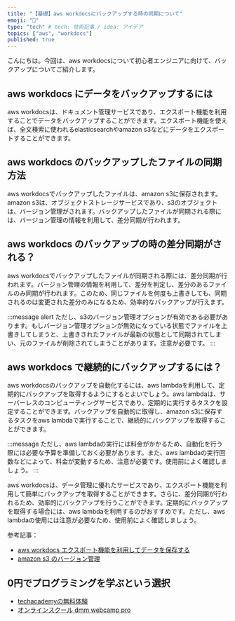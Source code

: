 ```yaml
---
title: "【基礎】aws workdocsにバックアップする時の同期について"
emoji: "💽"
type: "tech" # tech: 技術記事 / idea: アイデア
topics: ["aws", "workdocs"]
published: true
---
```


こんにちは。今回は、aws workdocsについて初心者エンジニアに向けて、バックアップについてご紹介します。

## aws workdocs にデータをバックアップするには

aws workdocsは、ドキュメント管理サービスであり、エクスポート機能を利用することでデータをバックアップすることができます。エクスポート機能を使えば、全文検索に使われるelasticsearchやamazon s3などにデータをエクスポートすることができます。

## aws workdocs のバックアップしたファイルの同期方法

aws workdocsでバックアップしたファイルは、amazon s3に保存されます。amazon s3は、オブジェクトストレージサービスであり、s3のオブジェクトは、バージョン管理がされます。バックアップしたファイルが同期される際には、バージョン管理の情報を利用して、差分同期が行われます。

## aws workdocs のバックアップの時の差分同期がされる？

aws workdocsでバックアップしたファイルが同期される際には、差分同期が行われます。バージョン管理の情報を利用して、差分を判定し、差分のあるファイルのみ同期が行われます。このため、同じファイルを何度も上書きしても、同期されるのは変更された差分のみになるため、効率的なバックアップが行えます。

:::message alert
ただし、s3のバージョン管理オプションが有効である必要があります。もしバージョン管理オプションが無効になっている状態でファイルを上書きしてしまうと、上書きされたファイルが最新の状態として同期されてしまい、元のファイルが削除されてしまうことがあります。注意が必要です。
:::

## aws workdocs で継続的にバックアップするには？

aws workdocsのバックアップを自動化するには、aws lambdaを利用して、定期的にバックアップを取得するようにするとよいでしょう。aws lambdaは、サーバーレスのコンピューティングサービスであり、定期的に実行するタスクを設定することができます。バックアップを自動的に取得し、amazon s3に保存するタスクをaws lambdaで実行することで、継続的にバックアップを取得することができます。

:::message
ただし、aws lambdaの実行には料金がかかるため、自動化を行う際には必要な予算を準備しておく必要があります。また、aws lambdaの実行回数などによって、料金が変動するため、注意が必要です。使用前によく確認しましょう。
:::

aws workdocsは、データ管理に優れたサービスであり、エクスポート機能を利用して簡単にバックアップを取得することができます。さらに、差分同期が行われるため、効率的にバックアップを行うことができます。定期的にバックアップを取得する場合には、aws lambdaを利用するのがおすすめです。ただし、aws lambdaの使用には注意が必要なため、使用前によく確認しましょう。

参考記事：
- [aws workdocs エクスポート機能を利用してデータを保存する](https://aws.amazon.com/jp/premiumsupport/knowledge-center/workdocs-export-data/)
- [amazon s3 のバージョン管理](https://docs.aws.amazon.com/ja_jp/amazons3/latest/userguide/versioning-what-is-isnot.html)

## 0円でプログラミングを学ぶという選択
- [techacademyの無料体験](//af.moshimo.com/af/c/click?a_id=2612475&amp;p_id=1555&amp;pc_id=2816&amp;pl_id=22706&amp;url=https%3a%2f%2ftechacademy.jp%2fhtmlcss-trial%3futm_source%3dmoshimo%26utm_medium%3daffiliate%26utm_campaign%3dtextad)
- [オンラインスクール dmm webcamp pro](//af.moshimo.com/af/c/click?a_id=2612482&amp;p_id=1363&amp;pc_id=2297&amp;pl_id=39999&amp;guid=on)

